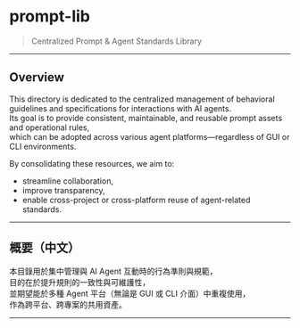 # prompt-lib

> Centralized Prompt & Agent Standards Library

---

## Overview

This directory is dedicated to the centralized management of behavioral guidelines and specifications for interactions with AI agents.  
Its goal is to provide consistent, maintainable, and reusable prompt assets and operational rules,  
which can be adopted across various agent platforms—regardless of GUI or CLI environments.

By consolidating these resources, we aim to:
- streamline collaboration,
- improve transparency,
- enable cross-project or cross-platform reuse of agent-related standards.

---

## 概要（中文）

本目錄用於集中管理與 AI Agent 互動時的行為準則與規範，  
目的在於提升規則的一致性與可維護性，  
並期望能於多種 Agent 平台（無論是 GUI 或 CLI 介面）中重複使用，  
作為跨平台、跨專案的共用資產。

---
